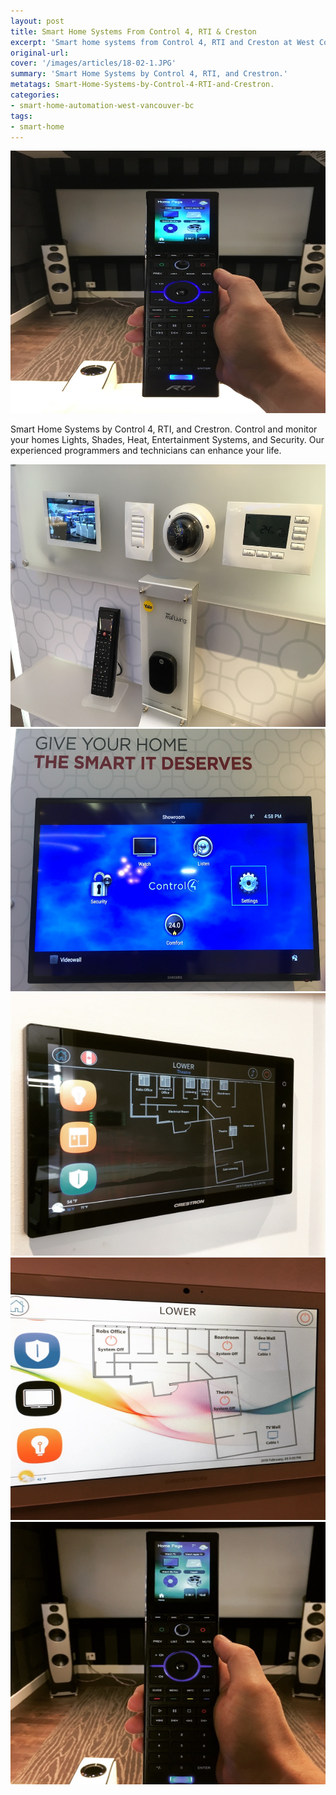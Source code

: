 ```yaml
---
layout: post
title: Smart Home Systems From Control 4, RTI & Creston
excerpt: 'Smart home systems from Control 4, RTI and Creston at West Coast Audio Video Gallery in Vancouver. Learn more about our smart home automation.'
original-url:
cover: '/images/articles/18-02-1.JPG'
summary: 'Smart Home Systems by Control 4, RTI, and Crestron.'
metatags: Smart-Home-Systems-by-Control-4-RTI-and-Crestron.
categories:
- smart-home-automation-west-vancouver-bc
tags:
- smart-home
---
```

<div class="post-body entry-content" id="post-body-4174872115541856377" itemprop="description articleBody">
	<div style="text-align: left;">
		<img alt="" width="630" height="420" src="/images/articles/18-02-1.JPG" />
		<p>Smart Home Systems by Control 4, RTI, and Crestron. Control and monitor your homes Lights, Shades, Heat, Entertainment Systems, and Security.  Our experienced programmers and technicians can enhance your life.</p>
		</p>
		<img alt="" width="630" height="420" src="/images/articles/18-02-2.JPG" />
		<img alt="" width="630" height="420" src="/images/articles/18-02-3.JPG" />
		<img alt="" width="630" height="420" src="/images/articles/18-02-4.JPG" />
		<img alt="" width="630" height="420" src="/images/articles/18-02-5.JPG" />
		<img alt="" width="630" height="420" src="/images/articles/18-02-6.JPG" />
	</div>
</div>
